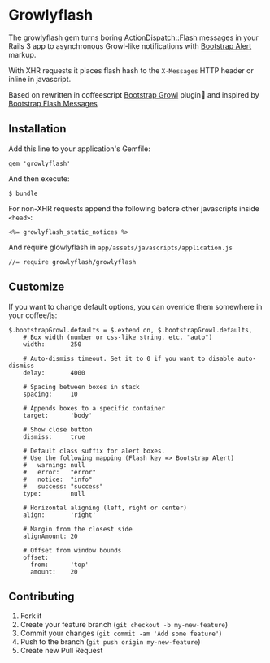 # Growlyflash

The growlyflash gem turns boring [ActionDispatch::Flash](http://api.rubyonrails.org/v3.2.14/?q=ActionDispatch::Flash) messages in your Rails 3 app to asynchronous Growl-like notifications with [Bootstrap Alert](http://getbootstrap.com/2.3.2/components.html#alerts) markup.

With XHR requests it places flash hash to the `X-Messages` HTTP header or inline in javascript.

Based on rewritten in coffeescript [Bootstrap Growl](https://github.com/ifightcrime/bootstrap-growl) plugin and inspired by [Bootstrap Flash Messages](https://github.com/RobinBrouwer/bootstrap_flash_messages)

## Installation

Add this line to your application's Gemfile:

    gem 'growlyflash'

And then execute:

    $ bundle

For non-XHR requests append the following before other javascripts inside `<head>`:

    <%= growlyflash_static_notices %>

And require glowlyflash in `app/assets/javascripts/application.js`

	//= require growlyflash/growlyflash

## Customize

If you want to change default options, you can override them somewhere in your coffee/js:

    $.bootstrapGrowl.defaults = $.extend on, $.bootstrapGrowl.defaults,
	    # Box width (number or css-like string, etc. "auto")
	    width:       250
	    
	    # Auto-dismiss timeout. Set it to 0 if you want to disable auto-dismiss
	    delay:       4000
	    
	    # Spacing between boxes in stack
	    spacing:     10
	    
	    # Appends boxes to a specific container
	    target:      'body'
	    
	    # Show close button
	    dismiss:     true
	    
	    # Default class suffix for alert boxes. 
	    # Use the following mapping (Flash key => Bootstrap Alert)
	    #   warning: null
	    #   error:   "error"
	    #   notice:  "info"
	    #   success: "success"
	    type:        null
	    
	    # Horizontal aligning (left, right or center)
	    align:       'right'
	    
	    # Margin from the closest side
	    alignAmount: 20
	    
	    # Offset from window bounds
	    offset:      
	      from:      'top'
	      amount:    20


## Contributing

1. Fork it
2. Create your feature branch (`git checkout -b my-new-feature`)
3. Commit your changes (`git commit -am 'Add some feature'`)
4. Push to the branch (`git push origin my-new-feature`)
5. Create new Pull Request
